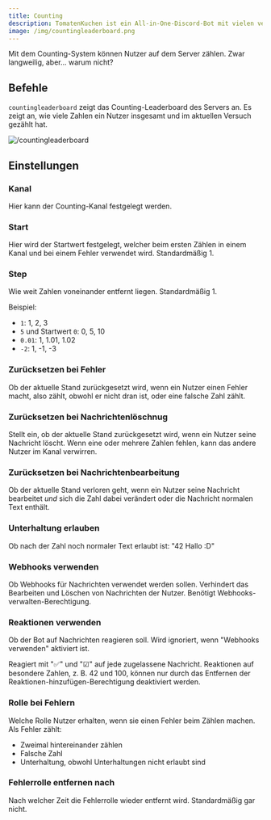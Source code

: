 ```yaml
---
title: Counting
description: TomatenKuchen ist ein All-in-One-Discord-Bot mit vielen verschiedenen Funktionen. Erklärt die Einrichtung und die Verwendung vom Counting-System.
image: /img/countingleaderboard.png
---
```


Mit dem Counting-System können Nutzer auf dem Server zählen. Zwar langweilig, aber... warum nicht?

## Befehle
`countingleaderboard` zeigt das Counting-Leaderboard des Servers an. Es zeigt an, wie viele Zahlen ein Nutzer insgesamt und im aktuellen Versuch gezählt hat.

![/countingleaderboard](/img/countingleaderboard.png)

## Einstellungen

### Kanal
Hier kann der Counting-Kanal festgelegt werden.

### Start
Hier wird der Startwert festgelegt, welcher beim ersten Zählen in einem Kanal und bei einem Fehler verwendet wird. Standardmäßig 1.

### Step
Wie weit Zahlen voneinander entfernt liegen. Standardmäßig 1.

Beispiel:
- `1`: 1, 2, 3
- `5` und Startwert `0`: 0, 5, 10
- `0.01`: 1, 1.01, 1.02
- `-2`: 1, -1, -3

### Zurücksetzen bei Fehler
Ob der aktuelle Stand zurückgesetzt wird, wenn ein Nutzer einen Fehler macht, also zählt, obwohl er nicht dran ist, oder eine falsche Zahl zählt.

### Zurücksetzen bei Nachrichtenlöschnug
Stellt ein, ob der aktuelle Stand zurückgesetzt wird, wenn ein Nutzer seine Nachricht löscht. Wenn eine oder mehrere Zahlen fehlen, kann das andere Nutzer im Kanal verwirren.

### Zurücksetzen bei Nachrichtenbearbeitung
Ob der aktuelle Stand verloren geht, wenn ein Nutzer seine Nachricht bearbeitet *und* sich die Zahl dabei verändert oder die Nachricht normalen Text enthält.

### Unterhaltung erlauben
Ob nach der Zahl noch normaler Text erlaubt ist: "42 Hallo :D"

### Webhooks verwenden
Ob Webhooks für Nachrichten verwendet werden sollen. Verhindert das Bearbeiten und Löschen von Nachrichten der Nutzer. Benötigt Webhooks-verwalten-Berechtigung.

### Reaktionen verwenden
Ob der Bot auf Nachrichten reagieren soll. Wird ignoriert, wenn "Webhooks verwenden" aktiviert ist.

Reagiert mit "✅" und "☑" auf jede zugelassene Nachricht. Reaktionen auf besondere Zahlen, z. B. 42 und 100, können nur durch das Entfernen der Reaktionen-hinzufügen-Berechtigung deaktiviert werden.

### Rolle bei Fehlern
Welche Rolle Nutzer erhalten, wenn sie einen Fehler beim Zählen machen. Als Fehler zählt:
- Zweimal hintereinander zählen
- Falsche Zahl
- Unterhaltung, obwohl Unterhaltungen nicht erlaubt sind

### Fehlerrolle entfernen nach
Nach welcher Zeit die Fehlerrolle wieder entfernt wird. Standardmäßig gar nicht.

